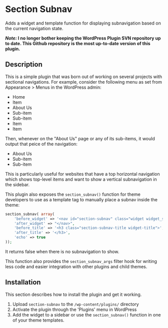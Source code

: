 # Section Subnav

Adds a widget and template function for displaying subnavigation based on the current navigation state.

***Note:* I no longer bother keeping the WordPress Plugin SVN repository up to date.  This Github repository is the most up-to-date version of this plugin.**

## Description

This is a simple plugin that was born out of working on several projects with sectional navigations.  For example, consider the following menu as set from Appearance > Menus in the WordPress admin:

* Home
* Item
* About Us
 * Sub-item
 * Sub-item
* Item
* Item

Then, whenever on the "About Us" page or any of its sub-items, it would output that peice of the navigation:

* About Us
 * Sub-item
 * Sub-item

This is particularly useful for websites that have a top horizontal navigation which shows top-level items and want to show a vertical subnavigation in the sidebar.

This plugin also exposes the `section_subnav()` function for theme developers to use as a template tag to manually place a subnav inside the theme:

```php
section_subnav( array(
	'before_widget' => '<nav id="section-subnav" class="widget widget_section-subnav">',
	'after_widget' => "</nav>",
	'before_title' => '<h3 class="section-subnav-title widget-title">',
	'after_title' => '</h3>',
	'echo' => true
));
```

It returns false when there is no subnavigation to show.

This function also provides the `section_subnav_args` filter hook for writing less code and easier integration with other plugins and child themes.

## Installation

This section describes how to install the plugin and get it working.

1. Upload `section-subnav` to the `/wp-content/plugins/` directory
1. Activate the plugin through the 'Plugins' menu in WordPress
1. Add the widget to a sidebar or use the `section_subnav()` function in one of your theme templates.
